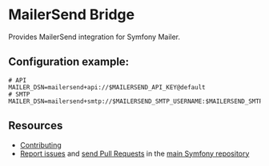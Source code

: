 MailerSend Bridge
=================

Provides MailerSend integration for Symfony Mailer.

## Configuration example:

```env
# API
MAILER_DSN=mailersend+api://$MAILERSEND_API_KEY@default
# SMTP
MAILER_DSN=mailersend+smtp://$MAILERSEND_SMTP_USERNAME:$MAILERSEND_SMTP_PASSWORD@default
```

Resources
---------

 * [Contributing](https://symfony.com/doc/current/contributing/index.html)
 * [Report issues](https://github.com/symfony/symfony/issues) and
   [send Pull Requests](https://github.com/symfony/symfony/pulls)
   in the [main Symfony repository](https://github.com/symfony/symfony)
